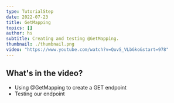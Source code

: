 ```yaml
---
type: TutorialStep
date: 2022-07-23
title: GetMapping
topics: []
author: hs
subtitle: Creating and testing @GetMapping.
thumbnail: ./thumbnail.png
video: "https://www.youtube.com/watch?v=QuvS_VLbGko&start=978"
---
```


## What's in the video?

- Using @GetMapping to create a GET endpoint
- Testing our endpoint
